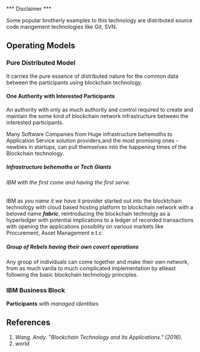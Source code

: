 *** Disclaimer ***

Some  popular brotherly examples to this technology are distributed source code mangement technologies like Git, SVN.
## Operating Models
### Pure Distributed Model
It carries the pure essence of distributed nature for the common data between the participants using blockchain technology. 

#### One Authority with Interested Participants
An authority with only as much authority and control required to create and maintain the some kind of blockchain network infrastructure between the interested participants.

Many Software Companies from Huge infrastructure behemoths to Application Service solution providers,and the most promising ones - newbies in startups, can pull themselves into the happening times of the Blockchain technology.

##### Infrastructure behemoths or Tech Giants

###### IBM with the first come and having the first serve.
IBM as _you name it we have it_ provider started out into the blocktchain technology with cloud based hosting platform to blockchain network with a beloved name ***fabric***, reintroducing the blockchain technolgy as a hyperledger with potential implications to a ledger of recorded transactions with opening the applications possiblity on various markets like Procurement, Asset Management e.t.c 

##### Group of Rebels having their own covert operations
Any group of individuals can come together and make their own network, from as much vanila to  much complicated implementation by atleast following the basic blockchain technology principles.

### IBM Business Block

**Participants** with _managed identities_ 

## References

1. _Wang, Andy. "Blockchain Technology and Its Applications." (2016)._
2. _world_
